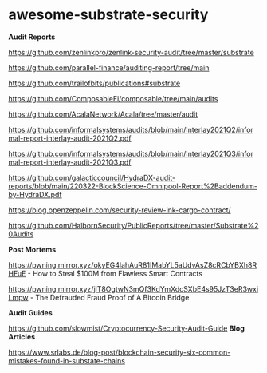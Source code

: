 # awesome-substrate-security

**Audit Reports**

https://github.com/zenlinkpro/zenlink-security-audit/tree/master/substrate

https://github.com/parallel-finance/auditing-report/tree/main

https://github.com/trailofbits/publications#substrate

https://github.com/ComposableFi/composable/tree/main/audits

https://github.com/AcalaNetwork/Acala/tree/master/audit

https://github.com/informalsystems/audits/blob/main/Interlay2021Q2/informal-report-interlay-audit-2021Q2.pdf

https://github.com/informalsystems/audits/blob/main/Interlay2021Q3/informal-report-interlay-audit-2021Q3.pdf

https://github.com/galacticcouncil/HydraDX-audit-reports/blob/main/220322-BlockScience-Omnipool-Report%2Baddendum-by-HydraDX.pdf

https://blog.openzeppelin.com/security-review-ink-cargo-contract/

https://github.com/HalbornSecurity/PublicReports/tree/master/Substrate%20Audits

**Post Mortems**

https://pwning.mirror.xyz/okyEG4lahAuR81IMabYL5aUdvAsZ8cRCbYBXh8RHFuE - How to Steal $100M from Flawless Smart Contracts

https://pwning.mirror.xyz/jlT8OgtwN3mQf3KdYmXdcSXbE4s95JzT3eR3wxiLmpw - The Defrauded Fraud Proof of A Bitcoin Bridge

**Audit Guides**

https://github.com/slowmist/Cryptocurrency-Security-Audit-Guide
**Blog Articles**

https://www.srlabs.de/blog-post/blockchain-security-six-common-mistakes-found-in-substate-chains
